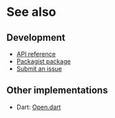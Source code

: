 # See also

## Development
- [API reference](https://api.belin.io/open.php)
- [Packagist package](https://packagist.org/packages/cedx/open)
- [Submit an issue](https://git.belin.io/cedx/open.php/issues)

## Other implementations
- Dart: [Open.dart](https://docs.belin.io/open.dart)
